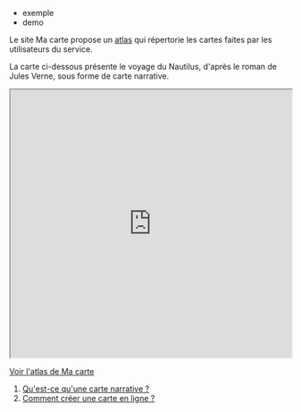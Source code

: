 - exemple
- demo

Le site Ma carte propose un [atlas](https://macarte.ign.fr/atlas/?mode=gallery) qui répertorie les cartes faites par les utilisateurs du service.

La carte ci-dessous présente le voyage du Nautilus, d'après le roman de Jules Verne, sous forme de carte narrative.
<iframe src="https://macarte.ign.fr/carte/5aea2d2515d03442521ddc91347e8427/Nautilus" width="100%" height="480px" allow="geolocation clipboard-read; clipboard-write"></iframe>

[Voir l'atlas de Ma carte](https://macarte.ign.fr/atlas/?mode=gallery)

1. [Qu'est-ce qu'une carte narrative ?](../macarte/qu'est-ce-qu'une-carte-narrative.md)
2. [Comment créer une carte en ligne ?](../mceditor/créer_une_carte.md)
